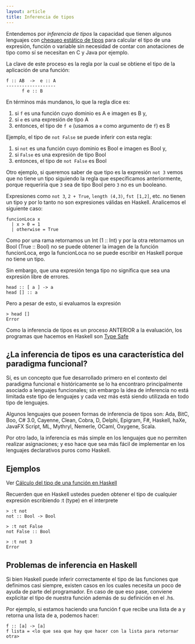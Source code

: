```yaml
---
layout: article
title: Inferencia de tipos
---
```


Entendemos por *inferencia de tipos* la capacidad que tienen algunos lenguajes con [chequeo estático de tipos](esquemas-de-tipado.html) para calcular el tipo de una expresión, función o variable sin necesidad de contar con anotaciones de tipo como sí se necesitan en C y Java por ejemplo.

La clave de este proceso es la regla por la cual se obtiene el tipo de la aplicación de una función:

```
f :: AB  ->  e :: A
-------------------
      f e :: B
```

En términos más mundanos, lo que la regla dice es:

1.  si `f` es una función cuyo dominio es A e imagen es B y,
2.  si `e` es una expresión de tipo A
3.  entonces, el tipo de `f e` (usamos a `e` como argumento de `f`) es B

Ejemplo, el tipo de `not False` se puede inferir con esta regla:

1.  si `not` es una función cuyo dominio es Bool e imagen es Bool y,
2.  si `False` es una expresión de tipo Bool
3.  entonces, el tipo de `not False` es Bool

Otro ejemplo, si queremos saber de que tipo es la expresión `not 3` vemos que no tiene un tipo siguiendo la regla que especificamos anteriormente, porque requeriría que `3` sea de tipo Bool pero `3` no es un booleano.

Expresiones como `not 3`, `2 + True`, `length (4,3)`, `fst [1,2]`, etc. no tienen un tipo y por lo tanto no son expresiones válidas en Haskell. Analicemos el siguiente caso:

```
funcionLoca x
  | x > 0 = 1
  | otherwise = True
```

Como por una rama retornamos un Int (1 :: Int) y por la otra retornamos un Bool (True :: Bool) no se puede obtener la imagen de la función funcionLoca, ergo la funcionLoca no se puede escribir en Haskell porque no tiene un tipo.

Sin embargo, que una expresión tenga tipo no significa que sea una expresión libre de errores.

```
head :: [ a ] -> a
head [] :: a
```

Pero a pesar de esto, si evaluamos la expresión

```
> head []
Error
```

Como la inferencia de tipos es un proceso ANTERIOR a la evaluación, los programas que hacemos en Haskell son [Type Safe](http://en.wikipedia.org/wiki/Type_safety)

¿La inferencia de tipos es una característica del paradigma funcional?
----------------------------------------------------------------------

Sí, es un concepto que fue desarrollado primero en el contexto del paradigma funcional e históricamente se lo ha encontraro principalmente asociado a lenguajes funcionales; sin embargo la idea de inferencia no está limitada este tipo de lenguajes y cada vez más está siendo utilizada en todo tipo de lenguajes.

Algunos lenguajes que poseen formas de inferencia de tipos son: Ada, BitC, Boo, C\# 3.0, Cayenne, Clean, Cobra, D, Delphi, Epigram, F\#, Haskell, haXe, JavaFX Script, ML, Mythryl, Nemerle, OCaml, Oxygene, Scala.

Por otro lado, la inferencia es más simple en los lenguajes que no permiten realizar asignaciones; y eso hace que sea más fácil de implementar en los lenguajes declarativos puros como Haskell.

Ejemplos
--------

Ver [Cálculo del tipo de una función en Haskell](calculo-del-tipo-de-una-funcion-en-haskell.html)

Recuerden que en Haskell ustedes pueden obtener el tipo de cualquier expresión escribiendo :t (type) en el interprete

```
> :t not
not :: Bool -> Bool

> :t not False
not False :: Bool

> :t not 3
Error
```

Problemas de inferencia en Haskell
----------------------------------

Si bien Haskell puede inferir correctamente el tipo de las funciones que definimos casi siempre, existen casos en los cuales necesita un poco de ayuda de parte del programador. En caso de que eso pase, conviene explicitar el tipo de nuestra función además de su definición en el .hs.

Por ejemplo, si estamos haciendo una función f que recibe una lista de a y retorna una lista de a, podemos hacer:

```
f :: [a] -> [a]
f lista = <lo que sea que hay que hacer con la lista para retornar otra>
```
